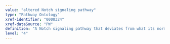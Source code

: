 ```yaml
---
value: "altered Notch signaling pathway"
type: "Pathway Ontology"
xref-identifier: "0000324"
xref-dataSource: "PW"
definition: "A Notch signaling pathway that deviates from what its normal course should be. Aberrant Notch signaling pathway has been implicated in a number of human cancers."
level: "4"
---
```

